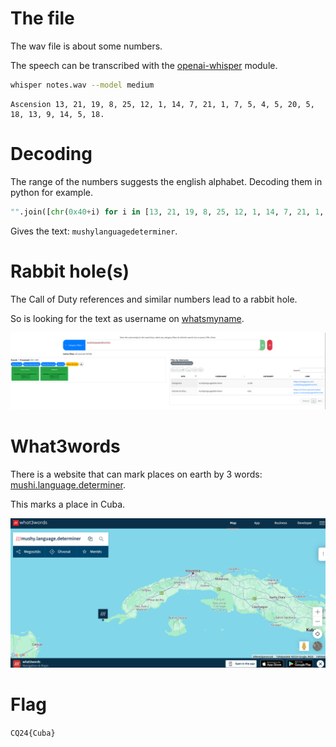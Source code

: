 # The file

The wav file is about some numbers.

The speech can be transcribed with the [openai-whisper](https://pypi.org/project/openai-whisper/) module.

```bash
whisper notes.wav --model medium
```

```
Ascension 13, 21, 19, 8, 25, 12, 1, 14, 7, 21, 1, 7, 5, 4, 5, 20, 5, 18, 13, 9, 14, 5, 18.
```

# Decoding

The range of the numbers suggests the english alphabet. Decoding them in python for example.

```python
"".join([chr(0x40+i) for i in [13, 21, 19, 8, 25, 12, 1, 14, 7, 21, 1, 7, 5, 4, 5, 20, 5, 18, 13, 9, 14, 5, 18]])

```

Gives the text: `mushylanguagedeterminer`.

# Rabbit hole(s)

The Call of Duty references and similar numbers lead to a rabbit hole.

So is looking for the text as username on [whatsmyname](https://whatsmyname.app/).


![](screenshots/1.png)

# What3words

There is a website that can mark places on earth by 3 words: [mushi.language.determiner](https://what3words.com/mushy.language.determiner).

This marks a place in Cuba.


![](screenshots/2.png)


# Flag

`CQ24{Cuba}`